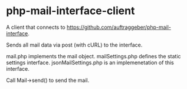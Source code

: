 # php-mail-interface-client

A client that connects to https://github.com/auftraggeber/php-mail-interface.

Sends all mail data via post (with cURL) to the interface.

mail.php implements the mail object.
mailSettings.php defines the static settings interface.
jsonMailSettings.php is an implemenetation of this interface.

Call Mail->send() to send the mail.